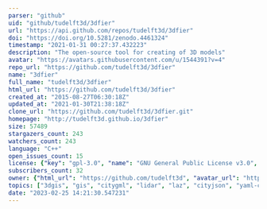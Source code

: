```yaml
---
parser: "github"
uid: "github/tudelft3d/3dfier"
url: "https://api.github.com/repos/tudelft3d/3dfier"
doi: "https://doi.org/10.5281/zenodo.4461324"
timestamp: "2021-01-31 00:27:37.432223"
description: "The open-source tool for creating of 3D models"
avatar: "https://avatars.githubusercontent.com/u/1544391?v=4"
repo_url: "https://github.com/tudelft3d/3dfier"
name: "3dfier"
full_name: "tudelft3d/3dfier"
html_url: "https://github.com/tudelft3d/3dfier"
created_at: "2015-08-27T06:30:18Z"
updated_at: "2021-01-30T21:38:18Z"
clone_url: "https://github.com/tudelft3d/3dfier.git"
homepage: "http://tudelft3d.github.io/3dfier"
size: 57489
stargazers_count: 243
watchers_count: 243
language: "C++"
open_issues_count: 15
license: {"key": "gpl-3.0", "name": "GNU General Public License v3.0", "spdx_id": "GPL-3.0", "url": "https://api.github.com/licenses/gpl-3.0", "node_id": "MDc6TGljZW5zZTk="}
subscribers_count: 32
owner: {"html_url": "https://github.com/tudelft3d", "avatar_url": "https://avatars.githubusercontent.com/u/1544391?v=4", "login": "tudelft3d", "type": "Organization"}
topics: ["3dgis", "gis", "citygml", "lidar", "laz", "cityjson", "yaml-cpp", "3d"]
date: "2023-02-25 14:21:30.547231"
---
```

